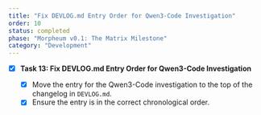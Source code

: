 ```yaml
---
title: "Fix DEVLOG.md Entry Order for Qwen3-Code Investigation"
order: 10
status: completed
phase: "Morpheum v0.1: The Matrix Milestone"
category: "Development"
---
```


- [x] **Task 13: Fix DEVLOG.md Entry Order for Qwen3-Code Investigation**

  - [x] Move the entry for the Qwen3-Code investigation to the top of the
        changelog in `DEVLOG.md`.
  - [x] Ensure the entry is in the correct chronological order.